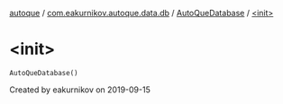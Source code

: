 [autoque](../../index.md) / [com.eakurnikov.autoque.data.db](../index.md) / [AutoQueDatabase](index.md) / [&lt;init&gt;](./-init-.md)

# &lt;init&gt;

`AutoQueDatabase()`

Created by eakurnikov on 2019-09-15

